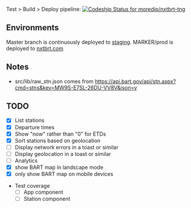 Test > Build > Deploy pipeline: [ ![Codeship Status for moredip/nxtbrt-tng](https://app.codeship.com/projects/ec34a510-85b1-0135-f802-220190e080c8/status?branch=master)](https://app.codeship.com/projects/247979)

## Environments
Master branch is continuously deployed to [staging](http://staging.nxtbrt.com.s3-website-us-west-2.amazonaws.com/#/).
MARKER/prod is deployed to [nxtbrt.com](https://nxtbrt.com)

## Notes
- src/lib/raw_stn.json comes from https://api.bart.gov/api/stn.aspx?cmd=stns&key=MW9S-E7SL-26DU-VV8V&json=y

## TODO
- [x] List stations
- [x] Departure times
- [x] Show "now" rather than "0" for ETDs
- [x] Sort stations based on geolocation
- [ ] Display network errors in a toast or similar
- [ ] Display geolocation in a toast or similar
- [ ] Analytics
- [x] show BART map in landscape mode
- [x] only show BART map on mobile devices

- Test coverage
  - [ ] App component
  - [ ] Station component

